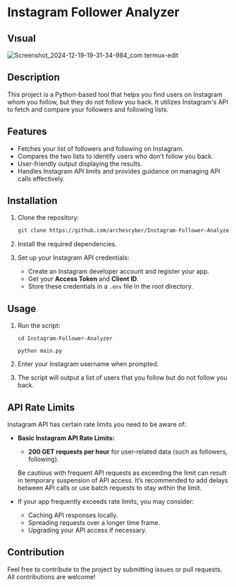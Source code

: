 # Instagram Follower Analyzer

## Vısual 

![Screenshot_2024-12-19-19-31-34-984_com termux-edit](https://github.com/user-attachments/assets/57d54de4-244c-4153-879d-a99e27e84a50)


## Description

This project is a Python-based tool that helps you find users on Instagram whom you follow, but they do not follow you back. It utilizes Instagram's API to fetch and compare your followers and following lists.

## Features

- Fetches your list of followers and following on Instagram.
- Compares the two lists to identify users who don't follow you back.
- User-friendly output displaying the results.
- Handles Instagram API limits and provides guidance on managing API calls effectively.

## Installation

1. Clone the repository:

   ```bash
   git clone https://github.com/archescyber/Instagram-Follower-Analyzer
   ```

2. Install the required dependencies.

3. Set up your Instagram API credentials:
   - Create an Instagram developer account and register your app.
   - Get your **Access Token** and **Client ID**.
   - Store these credentials in a `.env` file in the root directory.

## Usage

1. Run the script:

   ```
   cd Instagram-Follower-Analyzer
   ```
   ```
   python main.py
   ```

3. Enter your Instagram username when prompted.

4. The script will output a list of users that you follow but do not follow you back.

## API Rate Limits

Instagram API has certain rate limits you need to be aware of:

- **Basic Instagram API Rate Limits:**
  - **200 GET requests per hour** for user-related data (such as followers, following).

  Be cautious with frequent API requests as exceeding the limit can result in temporary suspension of API access. It’s recommended to add delays between API calls or use batch requests to stay within the limit.

- If your app frequently exceeds rate limits, you may consider:
  - Caching API responses locally.
  - Spreading requests over a longer time frame.
  - Upgrading your API access if necessary.

## Contribution

Feel free to contribute to the project by submitting issues or pull requests. All contributions are welcome!   

